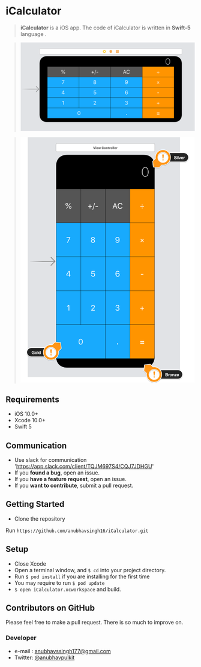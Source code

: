 # iCalculator 



> **iCalculator** is a iOS app. The code of iCalculator is written in **Swift-5** language .

> ![poster](11.png)

> ![poster](22.png)

## Requirements

-   iOS 10.0+
-   Xcode 10.0+
-   Swift 5

## Communication
-   Use slack for communication 'https://app.slack.com/client/TQJM697S4/CQJ7JDHGU'
-   If you  **found a bug**, open an issue.
-   If you  **have a feature request**, open an issue.
-   If you  **want to contribute**, submit a pull request.


## Getting Started

-   Clone the repository

Run  `https://github.com/anubhavsingh16/iCalculator.git`

##  Setup

-   Close Xcode
-   Open a terminal window, and  `$ cd`  into your project directory.
-   Run  `$ pod install`  if you are installing for the first time
-   You may require to run  `$ pod update`
-   `$ open iCalculator.xcworkspace`  and build.

## Contributors on GitHub

Please feel free to make a pull request. There is so much to improve on.

### Developer
-   e-mail :  [anubhavssingh177@gmail.com](mailto:anubhavssingh177@gmail.com)
-   Twitter:  [@anubhavpulkit](https://twitter.com/anubhavpulkit)

